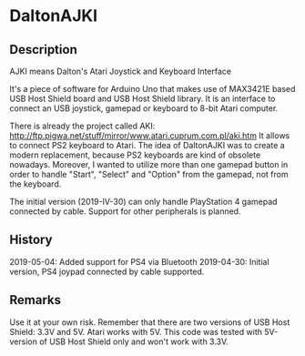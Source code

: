 # DaltonAJKI

## Description

AJKI means Dalton's Atari Joystick and Keyboard Interface

It's a piece of software for Arduino Uno that makes use of MAX3421E based USB Host Shield board and USB Host Shield library. It is an interface to connect an USB joystick, gamepad or keyboard to 8-bit Atari computer.

There is already the project called AKI: http://ftp.pigwa.net/stuff/mirror/www.atari.cuprum.com.pl/aki.htm
It allows to connect PS2 keyboard to Atari. The idea of DaltonAJKI was to create a modern replacement, because PS2 keyboards are kind of obsolete nowadays. Moreover, I wanted to utilize more than one gamepad button in order to handle "Start", "Select" and "Option" from the gamepad, not from the keyboard.

The initial version (2019-IV-30) can only handle PlayStation 4 gamepad connected by cable. Support for other peripherals is planned.

## History

2019-05-04: Added support for PS4 via Bluetooth
2019-04-30: Initial version, PS4 joypad connected by cable supported.

## Remarks

Use it at your own risk. Remember that there are two versions of USB Host Shield: 3.3V and 5V. Atari works with 5V. This code was tested with 5V-version of USB Host Shield only and won't work with 3.3V.
